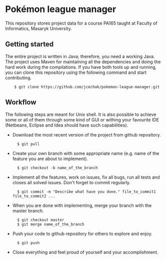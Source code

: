 # Pokémon league manager
This repository stores project data for a course PA165 taught at Faculty of Informatics, Masaryk University.

## Getting started

The entire project is written in Java; therefore, you need a working Java. The project uses Maven for maintaining all the dependencies and doing the hard work during the compilations. If you have both tools up and running, you can clone this repository using the following command and start contributing.

        $ git clone https://github.com/jcechak/pokemon-league-manager.git


## Workflow

The following steps are meant for Unix shell. It is also possible to achieve some or all of them through some kind of GUI or withing your favourite IDE (Netbeans, Eclipse and Idea should have such capabilities).

* Download the most recent version of the project from github repository.

        $ git pull

* Create your own branch with some appropriate name (e.g. name of the feature you are about to implement).

        $ git checkout -b name_of_the_branch

* Implement all the features, work on issues, fix all bugs, run all tests and closes all solved issues. Don't forget to commit regularly.

        $ git commit -m "Describe what have you done." file_to_commit1 file_to_commit2 ...

* When you are done with implementing, merge your branch with the master branch.

        $ git checkout master
        $ git merge name_of_the_branch

* Push your code to github repository for others to explore and enjoy.

        $ git push

* Close everything and feel proud of yourself and your accomplishment.
